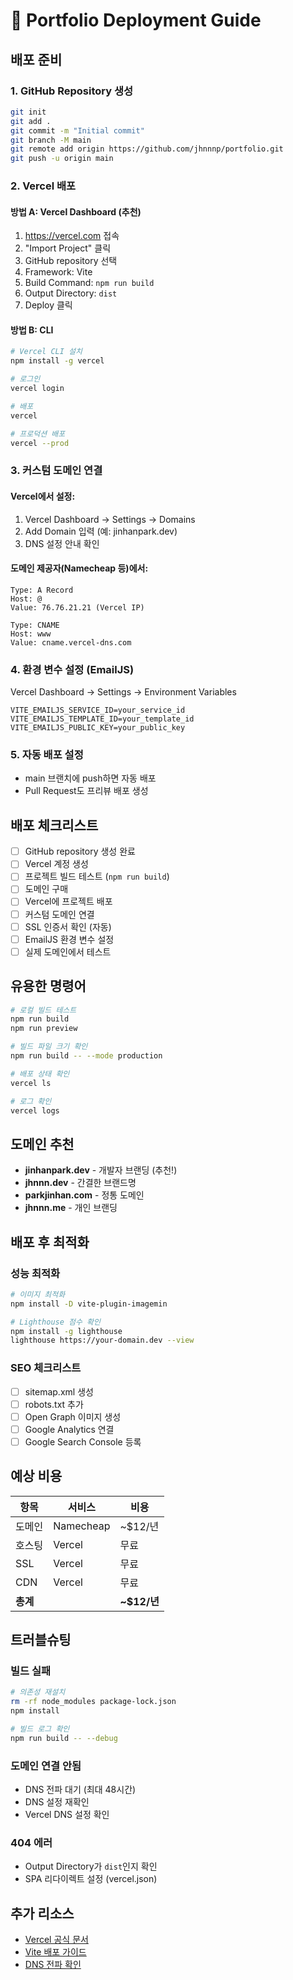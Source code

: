 # 🚀 Portfolio Deployment Guide

## 배포 준비

### 1. GitHub Repository 생성
```bash
git init
git add .
git commit -m "Initial commit"
git branch -M main
git remote add origin https://github.com/jhnnnp/portfolio.git
git push -u origin main
```

### 2. Vercel 배포

#### 방법 A: Vercel Dashboard (추천)
1. https://vercel.com 접속
2. "Import Project" 클릭
3. GitHub repository 선택
4. Framework: Vite
5. Build Command: `npm run build`
6. Output Directory: `dist`
7. Deploy 클릭

#### 방법 B: CLI
```bash
# Vercel CLI 설치
npm install -g vercel

# 로그인
vercel login

# 배포
vercel

# 프로덕션 배포
vercel --prod
```

### 3. 커스텀 도메인 연결

#### Vercel에서 설정:
1. Vercel Dashboard → Settings → Domains
2. Add Domain 입력 (예: jinhanpark.dev)
3. DNS 설정 안내 확인

#### 도메인 제공자(Namecheap 등)에서:
```
Type: A Record
Host: @
Value: 76.76.21.21 (Vercel IP)

Type: CNAME
Host: www
Value: cname.vercel-dns.com
```

### 4. 환경 변수 설정 (EmailJS)
Vercel Dashboard → Settings → Environment Variables
```
VITE_EMAILJS_SERVICE_ID=your_service_id
VITE_EMAILJS_TEMPLATE_ID=your_template_id
VITE_EMAILJS_PUBLIC_KEY=your_public_key
```

### 5. 자동 배포 설정
- main 브랜치에 push하면 자동 배포
- Pull Request도 프리뷰 배포 생성

## 배포 체크리스트

- [ ] GitHub repository 생성 완료
- [ ] Vercel 계정 생성
- [ ] 프로젝트 빌드 테스트 (`npm run build`)
- [ ] 도메인 구매
- [ ] Vercel에 프로젝트 배포
- [ ] 커스텀 도메인 연결
- [ ] SSL 인증서 확인 (자동)
- [ ] EmailJS 환경 변수 설정
- [ ] 실제 도메인에서 테스트

## 유용한 명령어

```bash
# 로컬 빌드 테스트
npm run build
npm run preview

# 빌드 파일 크기 확인
npm run build -- --mode production

# 배포 상태 확인
vercel ls

# 로그 확인
vercel logs
```

## 도메인 추천

- **jinhanpark.dev** - 개발자 브랜딩 (추천!)
- **jhnnn.dev** - 간결한 브랜드명
- **parkjinhan.com** - 정통 도메인
- **jhnnn.me** - 개인 브랜딩

## 배포 후 최적화

### 성능 최적화
```bash
# 이미지 최적화
npm install -D vite-plugin-imagemin

# Lighthouse 점수 확인
npm install -g lighthouse
lighthouse https://your-domain.dev --view
```

### SEO 체크리스트
- [ ] sitemap.xml 생성
- [ ] robots.txt 추가
- [ ] Open Graph 이미지 생성
- [ ] Google Analytics 연결
- [ ] Google Search Console 등록

## 예상 비용

| 항목 | 서비스 | 비용 |
|------|--------|------|
| 도메인 | Namecheap | ~$12/년 |
| 호스팅 | Vercel | 무료 |
| SSL | Vercel | 무료 |
| CDN | Vercel | 무료 |
| **총계** | | **~$12/년** |

## 트러블슈팅

### 빌드 실패
```bash
# 의존성 재설치
rm -rf node_modules package-lock.json
npm install

# 빌드 로그 확인
npm run build -- --debug
```

### 도메인 연결 안됨
- DNS 전파 대기 (최대 48시간)
- DNS 설정 재확인
- Vercel DNS 설정 확인

### 404 에러
- Output Directory가 `dist`인지 확인
- SPA 리다이렉트 설정 (vercel.json)

## 추가 리소스

- [Vercel 공식 문서](https://vercel.com/docs)
- [Vite 배포 가이드](https://vitejs.dev/guide/static-deploy.html)
- [DNS 전파 확인](https://www.whatsmydns.net/)

